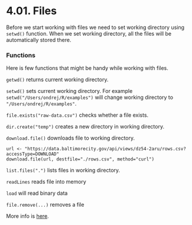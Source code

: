 # 4.01. Files

Before we start working with files we need to set working directory using ```setwd()``` function. When we set working directory, all the files will be automatically stored there.

### Functions

Here is few functions that might be handy while working with files.

`getwd()` returns current working directory.

`setwd()` sets current working directory. For example `setwd("/Users/ondrej/R/examples")` will change working directory to ` "/Users/ondrej/R/examples"`.

`file.exists("raw-data.csv")` checks whether a file exists.

`dir.create("temp")` creates a new directory in working directory.

`download.file()` downloads file to working directory.

```
url <- "https://data.baltimorecity.gov/api/views/dz54-2aru/rows.csv?accessType=DOWNLOAD"
download.file(url, destfile="./rows.csv", method="curl")
```

```list.files(".")``` lists files in working directory.

```readLines``` reads file into memory

```load``` will read binary data

```file.remove(...)``` removes a file

More info is [here](http://stat.ethz.ch/R-manual/R-devel/library/base/html/files.html).